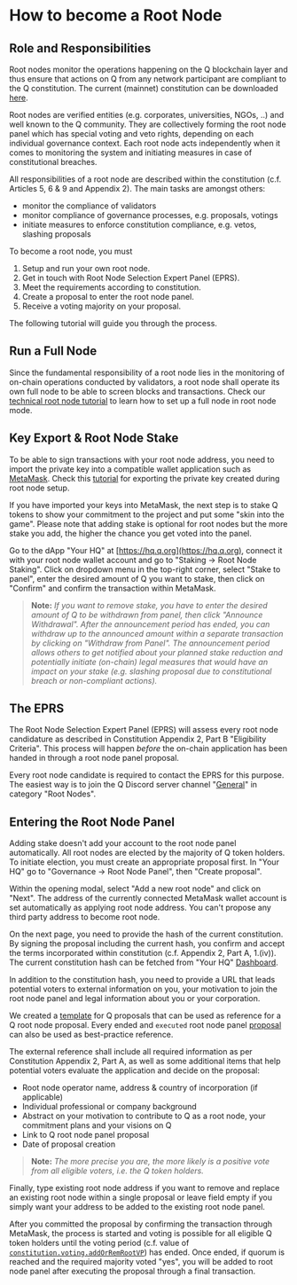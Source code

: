 # How to become a Root Node

## Role and Responsibilities

Root nodes monitor the operations happening on the Q blockchain layer and thus ensure that actions on Q from any network participant are compliant to the Q constitution. The current (mainnet) constitution can be downloaded [here](https://q.org/files/Q_Constitution.pdf).

Root nodes are verified entities (e.g. corporates, universities, NGOs, ..) and well known to the Q community. They are collectively forming the root node panel which has special voting and veto rights, depending on each individual governance context. Each root node acts independently when it comes to monitoring the system and initiating measures in case of constitutional breaches.

All responsibilities of a root node are described within the constitution (c.f. Articles 5, 6 & 9 and Appendix 2). The main tasks are amongst others:

  - monitor the compliance of validators
  - monitor compliance of governance processes, e.g. proposals, votings
  - initiate measures to enforce constitution compliance, e.g. vetos, slashing proposals

To become a root node, you must

1. Setup and run your own root node.
2. Get in touch with Root Node Selection Expert Panel (EPRS).
3. Meet the requirements according to constitution.
4. Create a proposal to enter the root node panel.
5. Receive a voting majority on your proposal.

The following tutorial will guide you through the process.

## Run a Full Node

Since the fundamental responsibility of a root node lies in the monitoring of on-chain operations conducted by validators, a root node shall operate its own full node to be able to screen blocks and transactions. Check our [technical root node tutorial](how-to-setup-rootnode.md) to learn how to set up a full node in root node mode.

## Key Export & Root Node Stake

To be able to sign transactions with your root node address, you need to import the private key into a compatible wallet application such as [MetaMask](how-to-install-metamask.md). Check this [tutorial](how-to-export-key.md) for exporting the private key created during root node setup.

If you have imported your keys into MetaMask, the next step is to stake Q tokens to show your commitment to the project and put some "skin into the game". Please note that adding stake is optional for root nodes but the more stake you add, the higher the chance you get voted into the panel.

Go to the dApp "Your HQ" at [https://hq.q.org](https://hq.q.org), connect it with your root node wallet account and go to "Staking -> Root Node Staking". Click on dropdown menu in the top-right corner, select "Stake to panel", enter the desired amount of Q you want to stake, then click on "Confirm" and confirm the transaction within MetaMask.

> **Note:** *If you want to remove stake, you have to enter the desired amount of Q to be withdrawn from panel, then click "Announce Withdrawal". After the announcement period has ended, you can withdraw up to the announced amount within a separate transaction by clicking on "Withdraw from Panel". The announcement period allows others to get notified about your planned stake reduction and potentially initiate (on-chain) legal measures that would have an impact on your stake (e.g. slashing proposal due to constitutional breach or non-compliant actions).*

## The EPRS

The Root Node Selection Expert Panel (EPRS) will assess every root node candidature as described in Constitution Appendix 2, Part B "Eligibility Criteria". This process will happen *before* the on-chain application has been handed in through a root node panel proposal.

Every root node candidate is required to contact the EPRS for this purpose. The easiest way is to join the Q Discord server channel "[General](https://discord.com/channels/902893347239247952/909793165563793408)" in category "Root Nodes".

## Entering the Root Node Panel

Adding stake doesn't add your account to the root node panel automatically. All root nodes are elected by the majority of Q token holders. To initiate election, you must create an appropriate proposal first. In "Your HQ" go to "Governance -> Root Node Panel", then "Create proposal".

Within the opening modal, select "Add a new root node" and click on "Next". The address of the currently connected MetaMask wallet account is set automatically as applying root node address. You can't propose any third party address to become root node.

On the next page, you need to provide the hash of the current constitution. By signing the proposal including the current hash, you confirm and accept the terms incorporated within constitution (c.f. Appendix 2, Part A, 1.(iv)). The current constitution hash can be fetched from "Your HQ" [Dashboard](https://hq.q.org/).

In addition to the constitution hash, you need to provide a URL that leads potential voters to external information on you, your motivation to join the root node panel and legal information about you or your corporation.

We created a [template](https://qdev.li/q-root-node-proposal-testnet) for Q proposals that can be used as reference for a Q root node proposal. Every ended and `executed` root node panel [proposal](https://hq.q.org/governance/root-node-panel) can also be used as best-practice reference.

The external reference shall include all required information as per Constitution Appendix 2, Part A, as well as some additional items that help potential voters evaluate the application and decide on the proposal:

- Root node operator name, address & country of incorporation (if applicable)
- Individual professional or company background
- Abstract on your motivation to contribute to Q as a root node, your commitment plans and your visions on Q
- Link to Q root node panel proposal
- Date of proposal creation

> **Note:** *The more precise you are, the more likely is a positive vote from all eligible voters, i.e. the Q token holders.*

Finally, type existing root node address if you want to remove and replace an existing root node within a single proposal or leave field empty if you simply want your address to be added to the existing root node panel.

After you committed the proposal by confirming the transaction through MetaMask, the process is started and voting is possible for all eligible Q token holders until the voting period (c.f. value of [`constitution.voting.addOrRemRootVP`](https://hq.q.org/q-parameters/constitution)) has ended. Once ended, if quorum is reached and the required majority voted "yes", you will be added to root node panel after executing the proposal through a final transaction.
